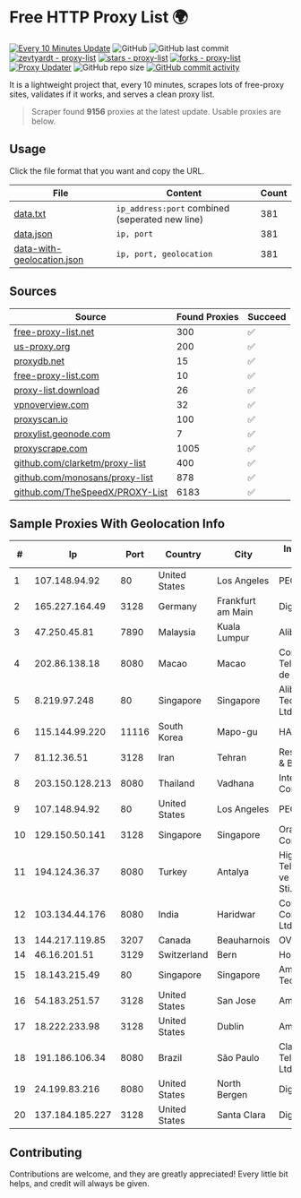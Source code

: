 
# Free HTTP Proxy List 🌍

[![Every 10 Minutes Update](https://github.com/mertguvencli/http-proxy-list/actions/workflows/main.yml/badge.svg?branch=main)](https://github.com/mertguvencli/http-proxy-list/actions/workflows/main.yml)
![GitHub](https://img.shields.io/github/license/mertguvencli/http-proxy-list)
![GitHub last commit](https://img.shields.io/github/last-commit/mertguvencli/http-proxy-list)
[![zevtyardt - proxy-list](https://img.shields.io/static/v1?label=zevtyardt&message=proxy-list&color=blue&logo=github)](https://github.com/zevtyardt/proxy-list "Go to GitHub repo")
[![stars - proxy-list](https://img.shields.io/github/stars/zevtyardt/proxy-list?style=social)](https://github.com/zevtyardt/proxy-list)
[![forks - proxy-list](https://img.shields.io/github/forks/zevtyardt/proxy-list?style=social)](https://github.com/zevtyardt/proxy-list)
[![Proxy Updater](https://github.com/zevtyardt/proxy-list/workflows/Proxy%20Updater/badge.svg)](https://github.com/zevtyardt/proxy-list/actions?query=workflow:"Proxy+Updater")
![GitHub repo size](https://img.shields.io/github/repo-size/zevtyardt/proxy-list)
[![GitHub commit activity](https://img.shields.io/github/commit-activity/m/zevtyardt/proxy-list?logo=commits)](https://github.com/zevtyardt/proxy-list/commits/main)

It is a lightweight project that, every 10 minutes, scrapes lots of free-proxy sites, validates if it works, and serves a clean proxy list.

> Scraper found **9156** proxies at the latest update. Usable proxies are below.

## Usage

Click the file format that you want and copy the URL.

|File|Content|Count|
|----|-------|-----|
|[data.txt](https://raw.githubusercontent.com/mertguvencli/http-proxy-list/main/proxy-list/data.txt)|`ip_address:port` combined (seperated new line)|381|
|[data.json](https://raw.githubusercontent.com/mertguvencli/http-proxy-list/main/proxy-list/data.json)|`ip, port`|381|
|[data-with-geolocation.json](https://raw.githubusercontent.com/mertguvencli/http-proxy-list/main/proxy-list/data-with-geolocation.json)|`ip, port, geolocation`|381|

## Sources

|Source|Found Proxies|Succeed|
|------|-------------|-------|
|[free-proxy-list.net](https://free-proxy-list.net)|300|✅|
|[us-proxy.org](https://www.us-proxy.org)|200|✅|
|[proxydb.net](http://proxydb.net)|15|✅|
|[free-proxy-list.com](https://free-proxy-list.com/?page=&port=&type%5B%5D=http&type%5B%5D=https&up_time=0&search=Search)|10|✅|
|[proxy-list.download](https://www.proxy-list.download/HTTP)|26|✅|
|[vpnoverview.com](https://vpnoverview.com/privacy/anonymous-browsing/free-proxy-servers)|32|✅|
|[proxyscan.io](https://www.proxyscan.io)|100|✅|
|[proxylist.geonode.com](https://proxylist.geonode.com/api/proxy-list?limit=300&page=1&sort_by=lastChecked&sort_type=desc&protocols=http,https)|7|✅|
|[proxyscrape.com](https://api.proxyscrape.com/v2/?request=displayproxies&protocol=http&timeout=10000&country=all&ssl=all&anonymity=all)|1005|✅|
|[github.com/clarketm/proxy-list](https://raw.githubusercontent.com/clarketm/proxy-list/master/proxy-list-raw.txt)|400|✅|
|[github.com/monosans/proxy-list](https://raw.githubusercontent.com/monosans/proxy-list/main/proxies/http.txt)|878|✅|
|[github.com/TheSpeedX/PROXY-List](https://raw.githubusercontent.com/TheSpeedX/PROXY-List/master/http.txt)|6183|✅|


## Sample Proxies With Geolocation Info

|#|Ip|Port|Country|City|Internet Service Provider|
|-|--|----|-------|----|-------------------------|
|1|107.148.94.92|80|United States|Los Angeles|PEG TECH INC|
|2|165.227.164.49|3128|Germany|Frankfurt am Main|DigitalOcean, LLC|
|3|47.250.45.81|7890|Malaysia|Kuala Lumpur|Alibaba.com LLC|
|4|202.86.138.18|8080|Macao|Macao|Companhia de Telecomunicacoes de Macau|
|5|8.219.97.248|80|Singapore|Singapore|Alibaba (US) Technology Co., Ltd.|
|6|115.144.99.220|11116|South Korea|Mapo-gu|HAIonNet|
|7|81.12.36.51|3128|Iran|Tehran|Respina Networks & Beyond PJSC|
|8|203.150.128.213|8080|Thailand|Vadhana|Internet Thailand Company Ltd|
|9|107.148.94.92|80|United States|Los Angeles|PEG TECH INC|
|10|129.150.50.141|3128|Singapore|Singapore|Oracle Corporation|
|11|194.124.36.37|8080|Turkey|Antalya|High Speed Telekomunikasyon ve Hab. Hiz. Ltd. Sti.|
|12|103.134.44.176|8080|India|Haridwar|Countrylink Communiction Pvt Ltd|
|13|144.217.119.85|3207|Canada|Beauharnois|OVH Hosting|
|14|46.16.201.51|3129|Switzerland|Bern|Hosteur SA|
|15|18.143.215.49|80|Singapore|Singapore|Amazon Technologies Inc.|
|16|54.183.251.57|3128|United States|San Jose|Amazon.com, Inc.|
|17|18.222.233.98|3128|United States|Dublin|Amazon.com, Inc.|
|18|191.186.106.34|8080|Brazil|São Paulo|Claro NXT Telecomunicacoes Ltda|
|19|24.199.83.216|8080|United States|North Bergen|DigitalOcean, LLC|
|20|137.184.185.227|3128|United States|Santa Clara|DigitalOcean, LLC|



## Contributing

Contributions are welcome, and they are greatly appreciated! Every
little bit helps, and credit will always be given.

